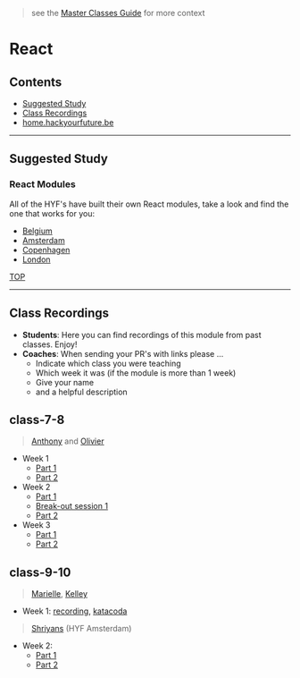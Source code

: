 > see the [Master Classes Guide](https://home.hackyourfuture.be/master-classes) for more context

# React

## Contents

- [Suggested Study](#suggested-study)
- [Class Recordings](#class-recordings)
- [home.hackyourfuture.be](https://home.hackyourfuture.be/)

---
## Suggested Study

### React Modules

All of the HYF's have built their own React modules, take a look and find the one that works for you:

- [Belgium](https://github.com/HackYourFutureBelgium/react-module)
- [Amsterdam](https://github.com/HackYourFuture/React)
- [Copenhagen](https://github.com/HackYourFuture-CPH/React)
- [London](https://syllabus.codeyourfuture.io/react/index/)


[TOP](#frontend-frameworks)

---

## Class Recordings

- **Students**: Here you can find recordings of this module from past classes. Enjoy!
- **Coaches**: When sending your PR's with links please ...
  - Indicate which class you were teaching
  - Which week it was (if the module is more than 1 week)
  - Give your name
  - and a helpful description

## class-7-8

> [Anthony](https://github.com/Toinne) and [Olivier](https://github.com/xurei)

- Week 1
  - [Part 1](https://vimeo.com/429603081)
  - [Part 2](https://vimeo.com/429603310)
- Week 2
  - [Part 1](https://vimeo.com/431190348)
  - [Break-out session 1](https://vimeo.com/431187975/c2bf7158dc)
  - [Part 2](https://vimeo.com/431206655)
- Week 3
  - [Part 1](https://vimeo.com/433319666)
  - [Part 2](https://vimeo.com/433339011)
  
## class-9-10

> [Marielle](http://widged.com/portfolio/), [Kelley](https://klve.nl/)

- Week 1: [recording](https://vimeo.com/485106233), [katacoda](https://www.katacoda.com/widged/courses/hackyourfuture-react)

> [Shriyans](https://github.com/shrynx) (HYF Amsterdam)

- Week 2:
  - [Part 1](https://vimeo.com/488111553)
  - [Part 2](https://vimeo.com/488114632)

